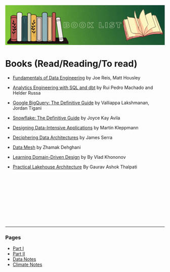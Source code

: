 <img src="images/book_readings.gif?raw=true"/>



# Books (Read/Reading/To read)

- [Fundamentals of Data Engineering](https://www.oreilly.com/library/view/fundamentals-of-data/9781098108298/) by Joe Reis, Matt Housley
- [Analytics Engineering with SQL and dbt](https://learning.oreilly.com/library/view/analytics-engineering-with/9781098142377/) by Rui Pedro Machado and Helder Russa
- [Google BigQuery: The Definitive Guide](https://learning.oreilly.com/library/view/google-bigquery-the/9781492044451/) by Valliappa Lakshmanan, Jordan Tigani
- [Snowflake: The Definitive Guide](https://learning.oreilly.com/library/view/snowflake-the-definitive/9781098103811/) by Joyce Kay Avila


- [Designing Data-Intensive Applications](https://learning.oreilly.com/library/view/designing-data-intensive-applications/9781491903063/) by Martin Kleppmann
- [Deciphering Data Architectures](https://learning.oreilly.com/library/view/deciphering-data-architectures/9781098150754/) by James Serra
- [Data Mesh](https://learning.oreilly.com/library/view/data-mesh/9781492092384/) by Zhamak Dehghani
- [Learning Domain-Driven Design](https://learning.oreilly.com/library/view/learning-domain-driven-design/9781098100124/) by By Vlad Khononov
- [Practical Lakehouse Architecture](https://learning.oreilly.com/library/view/practical-lakehouse-architecture/9781098153007/) By Gaurav Ashok Thalpati

<br>
<br>
<br>
<br>
<br>
<br>
<br>
<br>
<br>

---
### Pages 
- [Part I](/index.md)
- [Part II](/more_data_projects.md)
- [Data Notes](/data_notes.md)
- [Climate Notes](/climate_notes.md)

